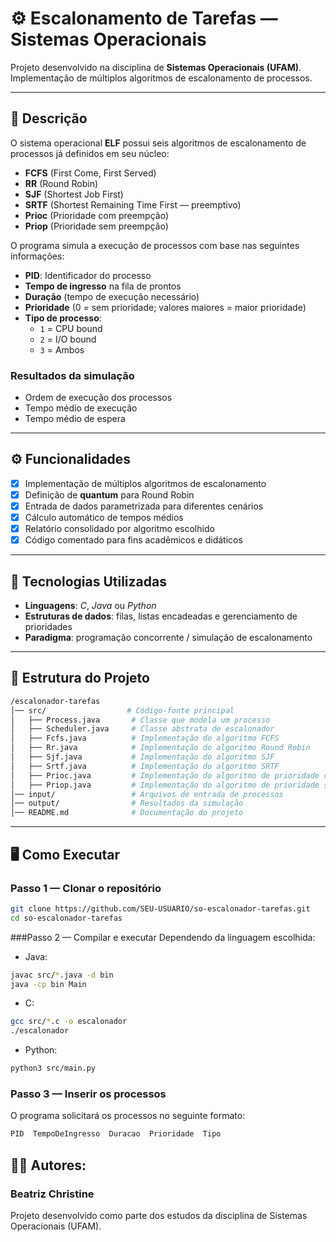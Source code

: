 # ⚙️ Escalonamento de Tarefas — Sistemas Operacionais

Projeto desenvolvido na disciplina de **Sistemas Operacionais (UFAM)**.  
Implementação de múltiplos algoritmos de escalonamento de processos.

---

## 📌 Descrição
O sistema operacional **ELF** possui seis algoritmos de escalonamento de processos já definidos em seu núcleo:  
- **FCFS** (First Come, First Served)  
- **RR** (Round Robin)  
- **SJF** (Shortest Job First)  
- **SRTF** (Shortest Remaining Time First — preemptivo)  
- **Prioc** (Prioridade com preempção)  
- **Priop** (Prioridade sem preempção)  

O programa simula a execução de processos com base nas seguintes informações:  
- **PID**: Identificador do processo  
- **Tempo de ingresso** na fila de prontos  
- **Duração** (tempo de execução necessário)  
- **Prioridade** (0 = sem prioridade; valores maiores = maior prioridade)  
- **Tipo de processo**:  
  - `1` = CPU bound  
  - `2` = I/O bound  
  - `3` = Ambos  

### Resultados da simulação
- Ordem de execução dos processos  
- Tempo médio de execução  
- Tempo médio de espera  

---

## ⚙️ Funcionalidades
- [x] Implementação de múltiplos algoritmos de escalonamento  
- [x] Definição de **quantum** para Round Robin  
- [x] Entrada de dados parametrizada para diferentes cenários  
- [x] Cálculo automático de tempos médios  
- [x] Relatório consolidado por algoritmo escolhido  
- [x] Código comentado para fins acadêmicos e didáticos  

---

## 🚀 Tecnologias Utilizadas
- **Linguagens**: *C*, *Java* ou *Python*  
- **Estruturas de dados**: filas, listas encadeadas e gerenciamento de prioridades  
- **Paradigma**: programação concorrente / simulação de escalonamento  

---

## 📂 Estrutura do Projeto
```bash
/escalonador-tarefas
│── src/                  # Código-fonte principal
│   ├── Process.java       # Classe que modela um processo
│   ├── Scheduler.java     # Classe abstrata de escalonador
│   ├── Fcfs.java          # Implementação do algoritmo FCFS
│   ├── Rr.java            # Implementação do algoritmo Round Robin
│   ├── Sjf.java           # Implementação do algoritmo SJF
│   ├── Srtf.java          # Implementação do algoritmo SRTF
│   ├── Prioc.java         # Implementação do algoritmo de prioridade com preempção
│   ├── Priop.java         # Implementação do algoritmo de prioridade sem preempção
│── input/                 # Arquivos de entrada de processos
│── output/                # Resultados da simulação
│── README.md              # Documentação do projeto
```
---
## 🖥️ Como Executar

### Passo 1 — Clonar o repositório
```bash
git clone https://github.com/SEU-USUARIO/so-escalonador-tarefas.git
cd so-escalonador-tarefas
```
###Passo 2 — Compilar e executar
Dependendo da linguagem escolhida:
- Java:
```bash
javac src/*.java -d bin
java -cp bin Main
```
- C:
```bash
gcc src/*.c -o escalonador
./escalonador
```
- Python:
```bash
python3 src/main.py
```
### Passo 3 — Inserir os processos

O programa solicitará os processos no seguinte formato:

```bash
PID  TempoDeIngresso  Duracao  Prioridade  Tipo
```

## 👨‍💻 Autores:
### Beatriz Christine
Projeto desenvolvido como parte dos estudos da disciplina de Sistemas Operacionais (UFAM).



